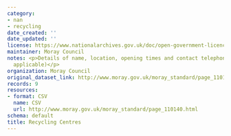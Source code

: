 ```yaml
---
category:
- nan
- recycling
date_created: ''
date_updated: ''
license: https://www.nationalarchives.gov.uk/doc/open-government-licence/version/3/
maintainer: Moray Council
notes: <p>Details of name, location, opening times and contact telephone number (where
  applicable)</p>
organization: Moray Council
original_dataset_link: http://www.moray.gov.uk/moray_standard/page_110140.html
records: 9
resources:
- format: CSV
  name: CSV
  url: http://www.moray.gov.uk/moray_standard/page_110140.html
schema: default
title: Recycling Centres
---
```

